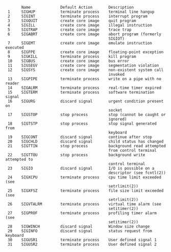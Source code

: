 
           Name             Default Action       Description
     1     SIGHUP           terminate process    terminal line hangup
     2     SIGINT           terminate process    interrupt program
     3     SIGQUIT          create core image    quit program
     4     SIGILL           create core image    illegal instruction
     5     SIGTRAP          create core image    trace trap
     6     SIGABRT          create core image    abort program (formerly
                                                 SIGIOT)
     7     SIGEMT           create core image    emulate instruction executed
     8     SIGFPE           create core image    floating-point exception
     9     SIGKILL          terminate process    kill program
     10    SIGBUS           create core image    bus error
     11    SIGSEGV          create core image    segmentation violation
     12    SIGSYS           create core image    non-existent system call
                                                 invoked
     13    SIGPIPE          terminate process    write on a pipe with no reader
     14    SIGALRM          terminate process    real-time timer expired
     15    SIGTERM          terminate process    software termination signal
     16    SIGURG           discard signal       urgent condition present on
                                                 socket
     17    SIGSTOP          stop process         stop (cannot be caught or
                                                 ignored)
     18    SIGTSTP          stop process         stop signal generated from
                                                 keyboard
     19    SIGCONT          discard signal       continue after stop
     20    SIGCHLD          discard signal       child status has changed
     21    SIGTTIN          stop process         background read attempted
                                                 from control terminal
     22    SIGTTOU          stop process         background write attempted to
                                                 control terminal
     23    SIGIO            discard signal       I/O is possible on a
                                                 descriptor (see fcntl(2))
     24    SIGXCPU          terminate process    cpu time limit exceeded (see
                                                 setrlimit(2))
     25    SIGXFSZ          terminate process    file size limit exceeded (see
                                                 setrlimit(2))
     26    SIGVTALRM        terminate process    virtual time alarm (see
                                                 setitimer(2))
     27    SIGPROF          terminate process    profiling timer alarm (see
                                                 setitimer(2))
     28    SIGWINCH         discard signal       Window size change
     29    SIGINFO          discard signal       status request from keyboard
     30    SIGUSR1          terminate process    User defined signal 1
     31    SIGUSR2          terminate process    User defined signal 2
